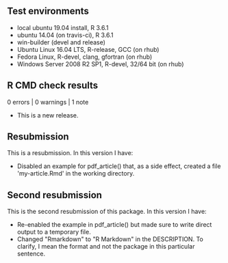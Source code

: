 ## Test environments
* local ubuntu 19.04 install, R 3.6.1
* ubuntu 14.04 (on travis-ci), R 3.6.1
* win-builder (devel and release)
* Ubuntu Linux 16.04 LTS, R-release, GCC (on rhub)
* Fedora Linux, R-devel, clang, gfortran (on rhub)
* Windows Server 2008 R2 SP1, R-devel, 32/64 bit (on rhub)

## R CMD check results

0 errors | 0 warnings | 1 note

* This is a new release.

## Resubmission
This is a resubmission. In this version I have:

* Disabled an example for pdf_article() that, as a side effect, 
created a file 'my-article.Rmd' in the working directory.


## Second resubmission

This is the second resubmission of this package. In this version I have:

* Re-enabled the example in pdf_article() but made sure to write
direct output to a temporary file.
* Changed "Rmarkdown" to "R Markdown" in the DESCRIPTION. To clarify,
I mean the format and not the package in this particular sentence.

